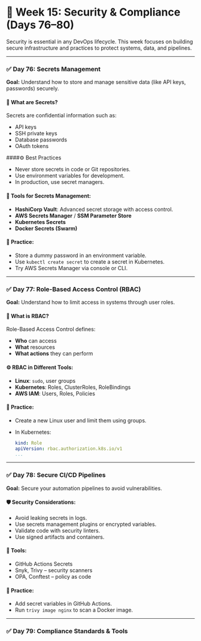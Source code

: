 # 🚨 **Week 15: Security & Compliance (Days 76–80)**

Security is essential in any DevOps lifecycle. This week focuses on building secure infrastructure and practices to protect systems, data, and pipelines.

---

### ✅ **Day 76: Secrets Management**

**Goal:** Understand how to store and manage sensitive data (like API keys, passwords) securely.

#### 🔐 What are Secrets?

Secrets are confidential information such as:

* API keys
* SSH private keys
* Database passwords
* OAuth tokens

####⚙️ Best Practices

* Never store secrets in code or Git repositories.
* Use environment variables for development.
* In production, use secret managers.

#### 🔧 Tools for Secrets Management:

* **HashiCorp Vault**: Advanced secret storage with access control.
* **AWS Secrets Manager** / **SSM Parameter Store**
* **Kubernetes Secrets**
* **Docker Secrets (Swarm)**

#### 🧪 Practice:

* Store a dummy password in an environment variable.
* Use `kubectl create secret` to create a secret in Kubernetes.
* Try AWS Secrets Manager via console or CLI.

---

### ✅ **Day 77: Role-Based Access Control (RBAC)**

**Goal:** Understand how to limit access in systems through user roles.

#### 🧩 What is RBAC?

Role-Based Access Control defines:

* **Who** can access
* **What** resources
* **What actions** they can perform

#### ⚙️ RBAC in Different Tools:

* **Linux**: `sudo`, user groups
* **Kubernetes**: Roles, ClusterRoles, RoleBindings
* **AWS IAM**: Users, Roles, Policies

#### 🧪 Practice:

* Create a new Linux user and limit them using groups.
* In Kubernetes:

  ```yaml
  kind: Role
  apiVersion: rbac.authorization.k8s.io/v1
  ...
  ```

---

### ✅ **Day 78: Secure CI/CD Pipelines**

**Goal:** Secure your automation pipelines to avoid vulnerabilities.

#### 🛡️ Security Considerations:

* Avoid leaking secrets in logs.
* Use secrets management plugins or encrypted variables.
* Validate code with security linters.
* Use signed artifacts and containers.

#### 🧰 Tools:

* GitHub Actions Secrets
* Snyk, Trivy – security scanners
* OPA, Conftest – policy as code

#### 🧪 Practice:

* Add secret variables in GitHub Actions.
* Run `trivy image nginx` to scan a Docker image.

---

### ✅ **Day 79: Compliance Standards & Tools**

